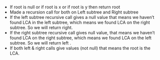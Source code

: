 - If root is null or if root is x or if root is y then return root
- Made a recursion call for both on Left subtree and Right subtree
- If the left subtree recursive call gives a null value that means we haven’t found LCA in the left subtree, which means we found LCA on the right subtree. So we will return right.
- If the right subtree recursive call gives null value, that means we haven’t found LCA on the right subtree, which means we found LCA on the left subtree. So we will return left .
- If both left & right calls give values (not null) that means the root is the LCA.
​